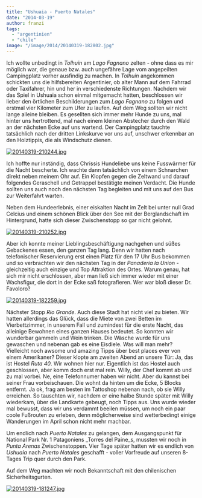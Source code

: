 ```yaml
---
title: "Ushuaia - Puerto Natales"
date: "2014-03-19"
author: franzi
tags: 
  - "argentinien"
  - "chile"
image: "/image/2014/20140319-182802.jpg"
---
```


Ich wollte unbedingt in _Tolhuin_ am _Lago Fagnano_ zelten - ohne dass es mir möglich war, die genaue bzw. auch ungefähre Lage vom angepeilten Campingplatz vorher ausfindig zu machen. In _Tolhuin_ angekommen schickten uns die hilfsbereiten Argentinier, ob alter Mann auf dem Fahrrad oder Taxifahrer, hin und her in verschiedenste Richtungen. Nachdem wir das Spiel in Ushuaia schon einmal mitgemacht hatten, beschlossen wir lieber den örtlichen Beschilderungen zum _Lago Fagnano_ zu folgen und erstmal vier Kilometer zum Ufer zu laufen. Auf dem Weg sollten wir nicht lange alleine bleiben. Es gesellten sich immer mehr Hunde zu uns, mal hinter uns hertrottend, mal nach einem kleinen Abstecher durch den Wald an der nächsten Ecke auf uns wartend. Der Campingplatz tauchte tatsächlich nach der dritten Linkskurve vor uns auf, unschwer erkennbar an den Holztippis, die als Windschutz dienen.  
  
[![20140319-210244.jpg](images/20140319-210244.jpg)](http://hafenstrand.wordpress.com/wp-content/uploads/2014/03/20140319-210244.jpg)

Ich hoffte nur inständig, dass Chrissis Hundeliebe uns keine Fusswärmer für die Nacht bescherte. Ich wachte dann tatsächlich von einem Schnarchen direkt neben meinem Ohr auf. Ein Klopfen gegen die Zeltwand und darauf folgendes Geraschell und Getrappel bestätigte meinen Verdacht. Die Hunde sollten uns auch noch den nächsten Tag begleiten und mit uns auf den Bus zur Weiterfahrt warten.

Neben dem Hundeerlebnis, einer eiskalten Nacht im Zelt bei unter null Grad Celcius und einem schönen Blick über den See mit der Berglandschaft im Hintergrund, hatte sich dieser Zwischenstopp so gar nicht gelohnt.  
  
[![20140319-210252.jpg](images/20140319-210252.jpg)](http://hafenstrand.wordpress.com/wp-content/uploads/2014/03/20140319-210252.jpg)

Aber ich konnte meiner Lieblingsbeschäftigung nachgehen und süßes Gebackenes essen, den ganzen Tag lang. Denn wir hatten nach telefonischer Reservierung erst einen Platz für den 17 Uhr Bus bekommen und so verbrachten wir den nächsten Tag in der _Panadería la Union_ - gleichzeitig auch einzige und Top Attraktion des Ortes. Warum genau, hat sich mir nicht erschlossen, aber man ließ sich immer wieder mit einer Wachsfigur, die dort in der Ecke saß fotografieren. Wer war bloß dieser Dr. Favoloro?  
  
[![20140319-182259.jpg](images/20140319-182259.jpg)](http://hafenstrand.wordpress.com/wp-content/uploads/2014/03/20140319-182259.jpg)

Nächster Stopp _Rio Grande_. Auch diese Stadt hat nicht viel zu bieten. Wir hatten allerdings das Glück, dass die Miete von zwei Betten im Vierbettzimmer, in unserem Fall und zumindest für die erste Nacht, das alleinige Bewohnen eines ganzen Hauses bedeutet. So konnten wir wunderbar gammeln und Wein trinken. Die Wäsche wurde für uns gewaschen und nebenan gab es eine Eisdiele. Was will man mehr? Vielleicht noch awsome und amazing Tipps über best places ever von einem Amerikaner? Dieser klopte am zweiten Abend an unsere Tür: Ja, das ist Hostel _Ruta 40_. Wir wohnen hier nur. Eigentlich ist das Hostel auch geschlossen, aber komm doch erst mal rein. Willy, der Chef kommt ab und zu mal vorbei. Ne, eine Telefonnumer haben wir nicht. Aber du kannst bei seiner Frau vorbeischauen. Die wohnt da hinten um die Ecke, 5 Blocks entfernt. Ja ok, frag am besten im Tattoshop nebenan nach, ob sie Willy erreichen. So tauschten wir, nachdem er eine halbe Stunde später mit Willy wiederkam, über die Landkarte gebeugt, noch Tipps aus. Uns wurde wieder mal bewusst, dass wir uns verdammt beeilen müssen, um noch ein paar coole Fußrouten zu erleben, denn möglicherweise sind wetterbedingt einige Wanderungen im April schon nicht mehr machbar.

Um endlich nach _Puerto Natales_ zu gelangen, dem Ausgangspunkt für National Park Nr. 1 Patagoniens _Torres del Paine_s, mussten wir noch in _Punta Arenas_ Zwischenstoppen. Vier Tage später hatten wir es endlich von _Ushuaia_ nach _Puerto Natales_ geschafft - voller Vorfreude auf unseren 8-Tages Trip quer durch den Park.

Auf dem Weg machten wir noch Bekanntschaft mit den chilenischen Sicherheitsgurten.  
  
[![20140319-181247.jpg](images/20140319-181247.jpg)](http://hafenstrand.wordpress.com/wp-content/uploads/2014/03/20140319-181247.jpg)
